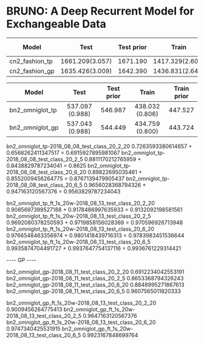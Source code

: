 # BRUNO: A Deep Recurrent Model for Exchangeable Data



Model          | Test            | Test prior      | Train           | Train prior 
-------------- | :-------------: | :-------------: | :-------------: | :-------------:
cn2_fashion_tp | 1661.209(3.057) | 1671.190        | 1417.329(2.608) | 1418.707
cn2_fashion_gp | 1635.426(3.009) | 1642.390        | 1436.831(2.644) | 1439.928



Model          | Test            | Test prior      | Train           | Train prior 
-------------- | :-------------: | :-------------: | :-------------: | :-------------:
bn2_omniglot_tp | 537.097 (0.988) | 546.987 | 438.032 (0.806) | 447.527
bn2_omniglot_gp | 537.043 (0.988) | 544.449 | 434.759 (0.800) | 443.724





bn2_omniglot_tp-2018_08_08_test_class_20_2_20  0.7263593380614657  +  0.6568262411347517 = 0.6915927895981087
bn2_omniglot_tp-2018_08_08_test_class_20_2_5   0.8811170212765959 + 0.8438829787234041   = 0.8625
bn2_omniglot_tp-2018_08_08_test_class_20_6_20  0.89822695035461 +  0.8552009456264775    = 0.8767139479905437
bn2_omniglot_tp-2018_08_08_test_class_20_6_5   0.9656028368794326  + 0.947163120567376   = 0.9563829787234043


bn2_omniglot_tp_ft_1s_20w-2018_08_13_test_class_20_2_20 0.9085697399527188 + 0.9178486997635933 =  0.9132092198581561
bn2_omniglot_tp_ft_1s_20w-2018_08_13_test_class_20_2_5  0.9692080378250593 + 0.9719858156028369 = 0.970596926713948  
bn2_omniglot_tp_ft_1s_20w-2018_08_13_test_class_20_6_20 0.9766548463356974 + 0.9801418439716313 = 0.9783983451536644
bn2_omniglot_tp_ft_1s_20w-2018_08_13_test_class_20_6_5  0.9935874704491727 + 0.9937647754137116 = 0.9936761229314421


---- GP ----

bn2_omniglot_gp-2018_08_11_test_class_20_2_20 0.6912234042553191
bn2_omniglot_gp-2018_08_11_test_class_20_2_5  0.8653368794326243
bn2_omniglot_gp-2018_08_11_test_class_20_6_20 0.8848995271867613
bn2_omniglot_gp-2018_08_11_test_class_20_6_5  0.9607565011820333


bn2_omniglot_gp_ft_1s_20w-2018_08_13_test_class_20_2_20 0.9009456264775413
bn2_omniglot_gp_ft_1s_20w-2018_08_13_test_class_20_2_5  0.9647163120567376
bn2_omniglot_gp_ft_1s_20w-2018_08_13_test_class_20_6_20 0.9747340425531915
bn2_omniglot_gp_ft_1s_20w-2018_08_13_test_class_20_6_5  0.9923167848699764